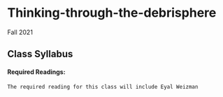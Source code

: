 # Thinking-through-the-debrisphere
Fall 2021

## Class Syllabus


#### Required Readings:
    The required reading for this class will include Eyal Weizman
